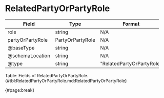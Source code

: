<!--
    ATTENTION: This file was generated via gradle!
               Do NOT manually edit this file! Any such changes will be overwritten!
-->

# RelatedPartyOrPartyRole

| Field | Type | Format | Required |
| ------- | ------- | ------- | --- |
| role | string | N/A | No |
| partyOrPartyRole | PartyOrPartyRole | N/A | No |
| @baseType | string | N/A | No |
| @schemaLocation | string | N/A | No |
| @type | string | "RelatedPartyOrPartyRole" | Yes |

Table: Fields of RelatedPartyOrPartyRole. {#tbl:RelatedPartyOrPartyRole.md:RelatedPartyOrPartyRole}

{#page:break}
